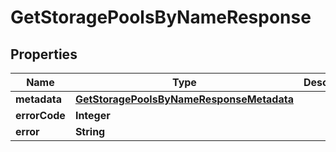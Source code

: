 

# GetStoragePoolsByNameResponse

## Properties

Name | Type | Description | Notes
------------ | ------------- | ------------- | -------------
**metadata** | [**GetStoragePoolsByNameResponseMetadata**](GetStoragePoolsByNameResponseMetadata.md) |  |  [optional]
**errorCode** | **Integer** |  |  [optional]
**error** | **String** |  |  [optional]




